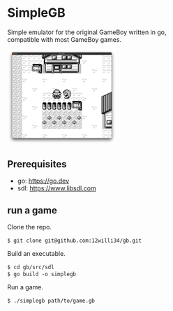 # SimpleGB
Simple emulator for the original GameBoy written in go,  
compatible with most GameBoy games.  

<img src="doc/demo.png" width="250">

## Prerequisites
 - go: https://go.dev
 - sdl: https://www.libsdl.com

## run a game
Clone the repo.
```
$ git clone git@github.com:12willi34/gb.git
```

Build an executable.
```
$ cd gb/src/sdl
$ go build -o simplegb
```

Run a game.
```
$ ./simplegb path/to/game.gb
```
